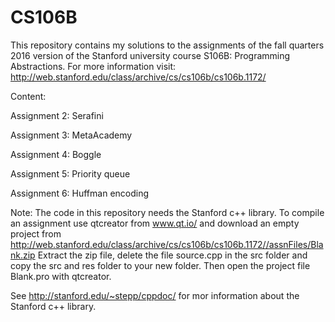 ﻿# CS106B
This repository contains my solutions to the assignments of the fall quarters 2016 version of the Stanford university course S106B: Programming Abstractions. 
For more information visit: http://web.stanford.edu/class/archive/cs/cs106b/cs106b.1172/

Content:

Assignment 2: Serafini

 
Assignment 3: MetaAcademy


Assignment 4: Boggle


Assignment 5: Priority queue


Assignment 6: Huffman encoding


Note: The code in this repository needs the Stanford c++ library. To compile an assignment use qtcreator from www.qt.io/ and download an empty project from http://web.stanford.edu/class/archive/cs/cs106b/cs106b.1172//assnFiles/Blank.zip
Extract the zip file, delete the file source.cpp in the src folder and copy the src and res folder to your new folder. Then open the project file Blank.pro with qtcreator. 

See http://stanford.edu/~stepp/cppdoc/ for mor information about the Stanford c++  library.
